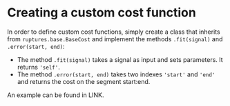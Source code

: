 # Creating a custom cost function

In order to define custom cost functions, simply create a class that inherits from
`ruptures.base.BaseCost` and implement the methods `.fit(signal)` and `.error(start, end)`:

- The method `.fit(signal)` takes a signal as input and sets parameters. It returns `'self'`.
- The method `.error(start, end)` takes two indexes `'start'` and `'end'`  and returns the cost on the segment start:end.

An example can be found in LINK.
